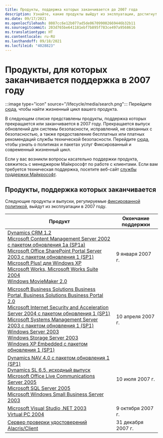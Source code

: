 ```yaml
---
title: Продукты, поддержка которых заканчивается до 2007 года
description: Узнайте, какие продукты выйдут из эксплуатации, достигнут конца поддержки или перейдут от основной поддержки к расширенной в 2007 году.
ms.date: 09/17/2021
ms.openlocfilehash: 8087cc6e12b077ad5de067099002669446b32b11
ms.sourcegitcommit: 203d765be641181ebf7b895f783ce497a9568616
ms.translationtype: HT
ms.contentlocale: ru-RU
ms.lasthandoff: 09/18/2021
ms.locfileid: "4028823"
---
```

# <a name="products-ending-support-in-2007"></a>Продукты, для которых заканчивается поддержка в 2007 году

:::image type="icon" source="/lifecycle/media/search.png":::
Перейдите [сюда](/lifecycle/products/), чтобы найти жизненный цикл вашего продукта.

В следующем списке представлены продукты, поддержка которых прекращается или заканчивается в 2007 году. Прекращается выпуск обновлений для системы безопасности, исправлений, не связанных с безопасностью, а также предоставление бесплатных или платных рекомендаций службы технической безопасности. Перейдите [сюда](/lifecycle/overview/product-end-of-support-overview), чтобы узнать о политиках и пакетах услуг Фиксированный и современный жизненный цикл.

Если у вас возникли вопросы касательно поддержки продукта, свяжитесь с менеджером Майкрософт по работе с клиентами. Если вам требуется техническая поддержка, посетите веб-сайт [службы поддержки Майкрософт](https://support.microsoft.com/contactus/?ws=support).





## <a name="products-reaching-end-of-support"></a>Продукты, поддержка которых заканчивается

Следующие продукты и выпуски, регулируемые [фиксированной политикой](/lifecycle/policies/fixed), выйдут из эксплуатации в 2007 году.

| Продукт | Окончание поддержки |
| --- | --- |
| [Dynamics CRM 1.2](/lifecycle/products/dynamics-crm-12?branch=live)<br>[Microsoft Content Management Server 2002 с пакетом обновления 1a (SP1a)](/lifecycle/products/microsoft-content-management-server-2002?branch=live)<br>[Microsoft Office SharePoint Portal Server 2003 с пакетом обновления 1 (SP1)](/lifecycle/products/microsoft-office-sharepoint-portal-server-2003?branch=live)<br>[Microsoft Plus! для Windows XP](/lifecycle/products/plus-for-windows-xp?branch=live)<br>[Microsoft Works, Microsoft Works Suite 2004](/lifecycle/products/microsoft-works?branch=live)<br>[Windows MovieMaker 2.0](/lifecycle/products/windows-moviemaker-20?branch=live)<br> | 9 января 2007 г. |
| [Microsoft Business Solutions Business Portal, Business Solutions Business Portal 2.0](/lifecycle/products/microsoft-business-solutions-business-portal?branch=live)<br>[Microsoft Internet Security and Acceleration Server 2004 с пакетом обновления 1 (SP1)](/lifecycle/products/microsoft-internet-security-and-acceleration-server-2004?branch=live)<br>[Microsoft Systems Management Server 2003 с пакетом обновления 1 (SP1)](/lifecycle/products/microsoft-systems-management-server-2003?branch=live)<br>[Windows Server 2003](/lifecycle/products/windows-server-2003-?branch=live)<br>[Windows Storage Server 2003](/lifecycle/products/windows-storage-server-2003?branch=live)<br>[Windows XP Embedded с пакетом обновления 1 (SP1)](/lifecycle/products/windows-xp-embedded?branch=live)<br> | 10 апреля 2007 г. |
| [Dynamics NAV 4.0 с пакетом обновления 1 (SP1)](/lifecycle/products/dynamics-nav-40?branch=live)<br>[Dynamics SL 6.5, исходный выпуск](/lifecycle/products/dynamics-sl-65?branch=live)<br>[Microsoft Office Live Communications Server 2005](/lifecycle/products/microsoft-office-live-communications-server-2005?branch=live)<br>[Microsoft SQL Server 2005](/lifecycle/products/microsoft-sql-server-2005?branch=live)<br>[Microsoft Windows Small Business Server 2003](/lifecycle/products/microsoft-windows-small-business-server-2003?branch=live)<br> | 10 июля 2007 г. |
| [Microsoft Visual Studio .NET 2003](/lifecycle/products/microsoft-visual-studio-net-2003?branch=live)<br>[Virtual PC 2004](/lifecycle/products/virtual-pc-2004?branch=live)<br> | 9 октября 2007 г. |
| [Сервер проверки удостоверений Alacris/Client](/lifecycle/products/alacris-identity-validation-serverclient?branch=live)<br> | 31 декабря 2007 г. |


